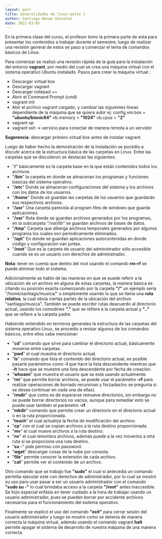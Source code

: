 ```yaml
---
layout: post
title: Generalidades de linux-parte 1
author: Santiago Henao Gonzalez
date: 2021-03-05
---
```


En la primera clase del curso, el profesor tomo la primera parte de esta para presentar los contenidos a trabajar durante el semestre, luego de realizar una revisión general de estos se paso a comenzar el tema de comandos básicos de Linux.

Para comenzar se realizó una revisión rápida de la guía para la instalación del entorno **vagrant**, por medio del cual se crea una máquina virtual con el sistema operativo Ubuntu instalado.
Pasos para crear la máquina virtual :

- Descargar virtual box 
- Descargar vagrant 
- Descargar notepad ++
- Abrir el Command Prompt (cmd)
- vagrant init
- Abir el archivo vagrant cargado, y cambiar las siguientes líneas dependiente de la máquina que se quiera subir
  ej: config.vm.box = **"ubuntu/bionic64"**
      vb.memory = **"1024"**
	    vb.cpus = **"2"**
- vagrant up
- vagrant ssh -> servicio para conectar de manera remota a un servidor 

**Sugerencia**: descargar primero virtual box antes de instalar vagrant.

Luego de haber hecho la demostración de la instalación se pocedio a discutir acerca de la estructura básica de las carpetas en Linux. Entre las carpetas que se discutieron se destacan las siguientes:

- "**/**"  básicamente es la carpeta base en la que están contenidos todos los archivos.
- "**/bin**" la carpeta en donde se almacenan los programas y funciones básicas del sistema operativo.
- "**/etc**" Donde se almacenan configuraciones del sistema y los archivos con los datos de los usuarios.
- "**/home**" Donde se guardan las carpetas de los usuarios que guardarán sus respectivos archivos.
- "**/usr**" Una carpeta parecida al program files de windows que guarda aplicaciones.
- "**/var**" Ruta donde se guardan archivos generados por los programas, en la subcarpeta *"/var/lib"* se guardan archivos de bases de datos.
- "**/tmp**" Carpeta que alberga archivos temporales generados por algunos programa los cuales son períodicamente eliminados.
- "**/opt**" En donde se guardan aplicaciones autocontenidas en donde código y configuración van juntas.
- "**/root**" Que es la carpeta de usuario del administrador sólo accesible cuando se es un usuario con derechos de administrador.

**Nota**: tener  en cuenta que dentro del root usando el comando **rm-rf** se puede eliminar todo el sistema.

Adicionalmente se hablo de las maneras en que se puede referir a la ubicación de un archivo en alguna de estas carpetas, la manera básica es citando su posición exacta comenzando por la carpeta **"/"** un ejemplo sería "/home/santiago/musica/" o simplemente usando lo que se llama una **ruta relativa**, la cual obvia ciertas partes de la ubicación del archivo "santiago/musica". También se puede escribir rutas deacuerdo al directorio actual, usando los comodines **"."** que se refiere a la carpeta actual y **".."** que se refiere a la carpeta padre.

Habiendo entendido en terminos generales la estructura de las carpetas del sistema operativo Linux,
se procedio a revisar algunos de los comandos básicos, entre ellos cabe mencionar:

- "**cd**" comando que sirve para cambiar el directorio actual, básicamente moverse entre carpetas.
- "**pwd**" el cual muestra el directorio actual.
- "**ls**" comando que lista el contenido del directorio actual, es posible pasarle parámetros como **-l** que hace la lista descendente mientras que **-lt** hace que se muestre una lista descendente por fecha de creación.
- "**whoami**" que muestra el usuario que se está usando actualmente.
- "**rm**" que permite borrar archivos, se puede usar el parámetro **-rf** para realizar operaciones de borrado recursivas y forzadas(no se pregunta si se desea continuar en cada una de ellas).
- "**rmdir**" que como es de esperarse remueve directorios, sin embargo no se puede borrar directorios no vacios, aunque para remediar esto se puede usar también el parámetro **-rf**.
- "**mkdir**" comando que permite crear un directorio en el directorio actual o en la ruta proporcionada.
- "**touch**" el cual actualiza la fecha de modificación del archivo.
- "**cp**" con el cual se copian archivos a la ruta destino proporcionada.
- "**mv**" el cual mueve archivos a la ruta destino.
- "**nv**" el cual renombra archivos, además puede a la vez moverlos a otra ruta si se propociona una ruta destino.
- "**su -**" pide permiso con password.
- "**wget**" descargar cosas de la nube por consola.
- "**file**" permite conocer la extensión de cada archivo.
- "**cat**" permite ver el contenido de un archivo.

Otro comando que se trabajo fue **"sudo"** el cual si antecedia un comando permitia ejecutar este con derechos de administrador, por lo cual se mostró su uso para usar pasar a ser un usuario administrador con el comando **"sudo su -"** lo cual brindaba acceso a la carpeta **"/root"** antes inaccesible. Se hizo especial enfásis en tener cuidado a la hora de trabajar usando un usuario administrador, pues se pueden borrar por accidente archivos necesarios para el funcionamiento del sistema operativo.

Finalmente se explicó el uso del comando **"exit"** para cerrar sesión del usuario administrador y luego se mostró como se detenia de manera correcta la máquina virtual, además usando el comando vagrant **halt** permite apagar el sistema de desarrollo de nuestra máquina de una manera correcta.


